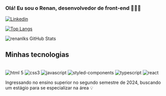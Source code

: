 ### Olá! Eu sou o Renan, desenvolvedor de front-end 👩🏻‍💻

[![Linkedin](https://img.shields.io/badge/LinkedIn-0077B5?style=for-the-badge&logo=linkedin&logoColor=white)](https://www.linkedin.com/in/renan-almeida-168441218/)

[![Top Langs](https://github-readme-stats.vercel.app/api/top-langs/?username=renanlks)](https://github.com/renanlks/github-readme-stats)

![renanlks GitHub Stats](https://github-readme-stats.vercel.app/api?username=renanlks&show_icons=true&theme=synthwave)

## Minhas tecnologias
<div style="display: inline_block"><br/>
<img align="center" alt="html 5" src="https://img.shields.io/badge/HTML5-E34F26?style=for-the-badge&logo=html5&logoColor=white"/>
<img align="center" alt="css3" src="https://img.shields.io/badge/CSS3-1572B6?style=for-the-badge&logo=css3&logoColor=white"/>
<img align="center" alt="javascript" src="https://img.shields.io/badge/JavaScript-323330?style=for-the-badge&logo=javascript&logoColor=F7DF1E"/>
<img align="center" alt="styled-components" src="https://img.shields.io/badge/styled--components-DB7093?style=for-the-badge&logo=styled-components&logoColor=white"/>
<img align="center" alt="typescript" src="https://img.shields.io/badge/TypeScript-007ACC?style=for-the-badge&logo=typescript&logoColor=white"/>
<img align="center" alt="react" src="https://img.shields.io/badge/React-20232A?style=for-the-badge&logo=react&logoColor=61DAFB"
  
</div><br/>

Ingressando no ensino superior no segundo semestre de 2024, buscando um estágio para se especializar na área 💡

